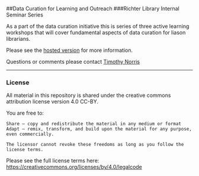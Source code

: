 ##Data Curation for Learning and Outreach
###Richter Library Internal Seminar Series

As a part of the data curation initiative this is series of three active learning workshops that will cover fundamental aspects of data curation for liason librarians.

Please see the [hosted version](https://umiamilibraries.github.io/courses-and-workshops/Data-Workshops-Library/syllabus.html) for more information.

Questions or comments please contact [Timothy Norris](mailto:tnorris@miami.edu)

---

### License

All material in this repository is shared under the creative commons attribution license version 4.0 CC-BY. 

You are free to:

    Share — copy and redistribute the material in any medium or format
    Adapt — remix, transform, and build upon the material for any purpose, even commercially.

    The licensor cannot revoke these freedoms as long as you follow the license terms.

Please see the full license terms here: https://creativecommons.org/licenses/by/4.0/legalcode
